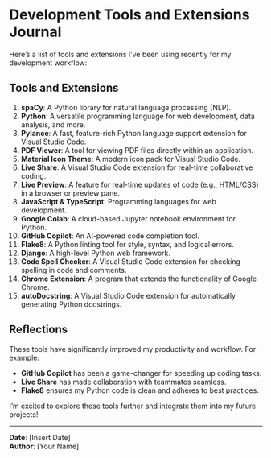 # Development Tools and Extensions Journal

Here’s a list of tools and extensions I’ve been using recently for my development workflow:

## Tools and Extensions

1. **spaCy**: A Python library for natural language processing (NLP).
2. **Python**: A versatile programming language for web development, data analysis, and more.
3. **Pylance**: A fast, feature-rich Python language support extension for Visual Studio Code.
4. **PDF Viewer**: A tool for viewing PDF files directly within an application.
5. **Material Icon Theme**: A modern icon pack for Visual Studio Code.
6. **Live Share**: A Visual Studio Code extension for real-time collaborative coding.
7. **Live Preview**: A feature for real-time updates of code (e.g., HTML/CSS) in a browser or preview pane.
8. **JavaScript & TypeScript**: Programming languages for web development.
9. **Google Colab**: A cloud-based Jupyter notebook environment for Python.
10. **GitHub Copilot**: An AI-powered code completion tool.
11. **Flake8**: A Python linting tool for style, syntax, and logical errors.
12. **Django**: A high-level Python web framework.
13. **Code Spell Checker**: A Visual Studio Code extension for checking spelling in code and comments.
14. **Chrome Extension**: A program that extends the functionality of Google Chrome.
15. **autoDocstring**: A Visual Studio Code extension for automatically generating Python docstrings.

## Reflections

These tools have significantly improved my productivity and workflow. For example:
- **GitHub Copilot** has been a game-changer for speeding up coding tasks.
- **Live Share** has made collaboration with teammates seamless.
- **Flake8** ensures my Python code is clean and adheres to best practices.

I’m excited to explore these tools further and integrate them into my future projects!

---

**Date**: [Insert Date]  
**Author**: [Your Name]  
